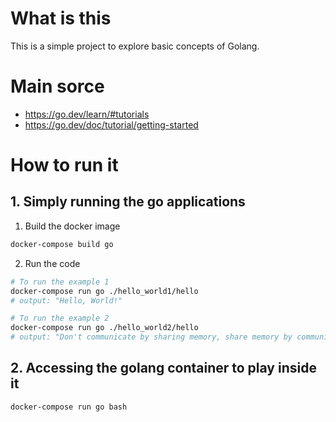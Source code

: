 # What is this
This is a simple project to explore basic concepts of Golang.

# Main sorce
- https://go.dev/learn/#tutorials
- https://go.dev/doc/tutorial/getting-started

# How to run it
## 1. Simply running the go applications
1. Build the docker image
```sh
docker-compose build go
```
2. Run the code
```sh
# To run the example 1
docker-compose run go ./hello_world1/hello
# output: "Hello, World!"

# To run the example 2
docker-compose run go ./hello_world2/hello
# output: "Don't communicate by sharing memory, share memory by communicating."
```
## 2. Accessing the golang container to play inside it
```sh
docker-compose run go bash
```
